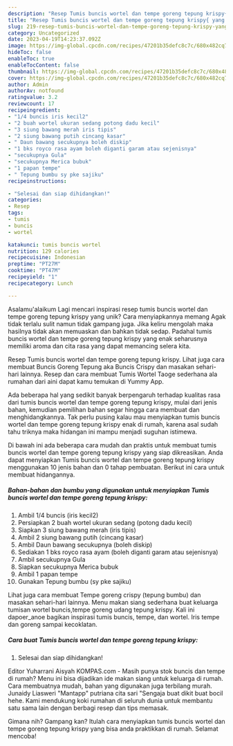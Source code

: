 ```yaml
---
description: "Resep Tumis buncis wortel dan tempe goreng tepung krispy{ yang Lezat"
title: "Resep Tumis buncis wortel dan tempe goreng tepung krispy{ yang Lezat"
slug: 219-resep-tumis-buncis-wortel-dan-tempe-goreng-tepung-krispy-yang-lezat
category: Uncategorized
date: 2023-04-19T14:23:37.092Z
image: https://img-global.cpcdn.com/recipes/47201b35defc8c7c/680x482cq70/tumis-buncis-wortel-dan-tempe-goreng-tepung-krispy-foto-resep-utama.jpg
hideToc: false
enableToc: true
enableTocContent: false
thumbnail: https://img-global.cpcdn.com/recipes/47201b35defc8c7c/680x482cq70/tumis-buncis-wortel-dan-tempe-goreng-tepung-krispy-foto-resep-utama.jpg
cover: https://img-global.cpcdn.com/recipes/47201b35defc8c7c/680x482cq70/tumis-buncis-wortel-dan-tempe-goreng-tepung-krispy-foto-resep-utama.jpg
author: Admin
authorAv: notfound
ratingvalue: 3.2
reviewcount: 17
recipeingredient:
- "1/4 buncis iris kecil2"
- "2 buah wortel ukuran sedang potong dadu kecil"
- "3 siung bawang merah iris tipis"
- "2 siung bawang putih cincang kasar"
- " Daun bawang secukupnya boleh diskip"
- "1 bks royco rasa ayam boleh diganti garam atau sejenisnya"
- "secukupnya Gula"
- "secukupnya Merica bubuk"
- "1 papan tempe"
- " Tepung bumbu sy pke sajiku"
recipeinstructions:

- "Selesai dan siap dihidangkan!"
categories:
- Resep
tags:
- tumis
- buncis
- wortel

katakunci: tumis buncis wortel 
nutrition: 129 calories
recipecuisine: Indonesian
preptime: "PT27M"
cooktime: "PT47M"
recipeyield: "1"
recipecategory: Lunch

---
```



Asalamu'alaikum Lagi mencari inspirasi resep tumis buncis wortel dan tempe goreng tepung krispy yang unik? Cara menyiapkannya memang Agak tidak terlalu sulit namun tidak gampang juga. Jika keliru mengolah maka hasilnya tidak akan memuaskan dan bahkan tidak sedap. Padahal tumis buncis wortel dan tempe goreng tepung krispy yang enak seharusnya memiliki aroma dan cita rasa yang dapat memancing selera kita.


Resep Tumis buncis wortel dan tempe goreng tepung krispy. Lihat juga cara membuat Buncis Goreng Tepung aka Buncis Crispy dan masakan sehari-hari lainnya. Resep dan cara membuat Tumis Wortel Taoge sederhana ala rumahan dari aini dapat kamu temukan di Yummy App.

Ada beberapa hal yang sedikit banyak berpengaruh terhadap kualitas rasa dari tumis buncis wortel dan tempe goreng tepung krispy, mulai dari jenis bahan, kemudian pemilihan bahan segar hingga cara membuat dan menghidangkannya. Tak perlu pusing kalau mau menyiapkan tumis buncis wortel dan tempe goreng tepung krispy enak di rumah, karena asal sudah tahu triknya maka hidangan ini mampu menjadi suguhan istimewa.


Di bawah ini ada beberapa cara mudah dan praktis untuk membuat tumis buncis wortel dan tempe goreng tepung krispy yang siap dikreasikan. Anda dapat menyiapkan Tumis buncis wortel dan tempe goreng tepung krispy menggunakan 10 jenis bahan dan 0 tahap pembuatan. Berikut ini cara untuk membuat hidangannya.

<!--inarticleads1-->

##### Bahan-bahan dan bumbu yang digunakan untuk menyiapkan Tumis buncis wortel dan tempe goreng tepung krispy:

1. Ambil 1/4 buncis (iris kecil2)
1. Persiapkan 2 buah wortel ukuran sedang (potong dadu kecil)
1. Siapkan 3 siung bawang merah (iris tipis)
1. Ambil 2 siung bawang putih (cincang kasar)
1. Ambil  Daun bawang secukupnya (boleh diskip)
1. Sediakan 1 bks royco rasa ayam (boleh diganti garam atau sejenisnya)
1. Ambil secukupnya Gula
1. Siapkan secukupnya Merica bubuk
1. Ambil 1 papan tempe
1. Gunakan  Tepung bumbu (sy pke sajiku)


Lihat juga cara membuat Tempe goreng crispy (tepung bumbu) dan masakan sehari-hari lainnya. Menu makan siang sederhana buat keluarga tumisan wortel buncis,tempe goreng udang tepung krispy. Kali ini dapoer_anoe bagikan inspirasi tumis buncis, tempe, dan wortel. Iris tempe dan goreng sampai kecoklatan. 

<!--inarticleads2-->

##### Cara buat Tumis buncis wortel dan tempe goreng tepung krispy:


1. Selesai dan siap dihidangkan!

Editor Yuharrani Aisyah KOMPAS.com - Masih punya stok buncis dan tempe di rumah? Menu ini bisa dijadikan ide makan siang untuk keluarga di rumah. Cara membuatnya mudah, bahan yang digunakan juga terbilang murah. Junaidy Liasweri &#34;Mantapp&#34; putriana cita sari &#34;Sengaja buat dikit buat bocil hehe. Kami mendukung koki rumahan di seluruh dunia untuk membantu satu sama lain dengan berbagi resep dan tips memasak. 

Gimana nih? Gampang kan? Itulah cara menyiapkan tumis buncis wortel dan tempe goreng tepung krispy yang bisa anda praktikkan di rumah. Selamat mencoba!
